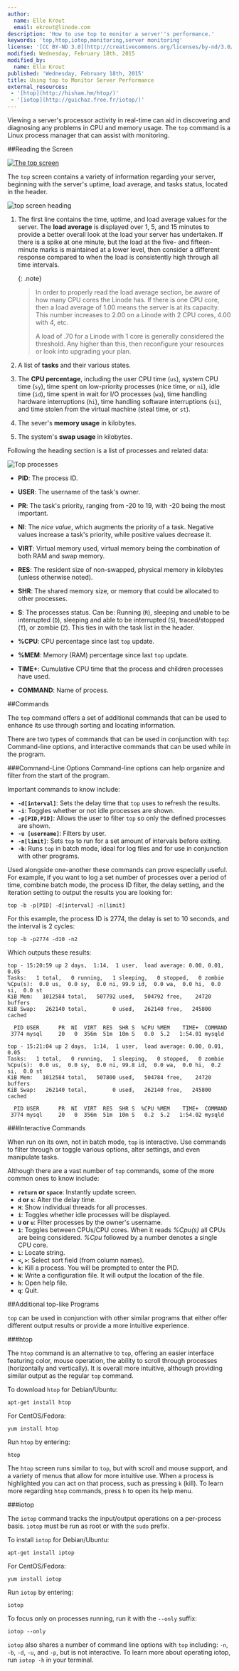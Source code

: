 ```yaml
---
author:
  name: Elle Krout
  email: ekrout@linode.com
description: 'How to use top to monitor a server''s performance.'
keywords: 'top,htop,iotop,monitoring,server monitoring'
license: '[CC BY-ND 3.0](http://creativecommons.org/licenses/by-nd/3.0/us/)'
modified: Wednesday, February 18th, 2015
modified_by:
  name: Elle Krout
published: 'Wednesday, February 18th, 2015'
title: Using top to Monitor Server Performance
external_resources:
 - '[htop](http://hisham.hm/htop/)'
 - '[iotop](http://guichaz.free.fr/iotop/)'
---
```


Viewing a server's processor activity in real-time can aid in discovering and diagnosing any problems in CPU and memory usage. The `top` command is a Linux process manager that can assist with monitoring.

##Reading the Screen

[![The top screen](/docs/assets/top-full-small.png)](/docs/assets/top-full.png)

The `top` screen contains a variety of information regarding your server, beginning with the server's uptime, load average, and tasks status, located in the header.

![top screen heading](/docs/assets/top-top.png)

1.  The first line contains the time, uptime, and load average values for the server. The **load average** is displayed over 1, 5, and 15 minutes to provide a better overall look at the load your server has undertaken. If there is a spike at one minute, but the load at the five- and fifteen-minute marks is maintained at a lower level, then consider a different response compared to when the load is consistently high through all time intervals.

	{: .note}
	>
	>In order to properly read the load average section, be aware of how many CPU cores the Linode has. If there is one CPU core, then a load average of 1.00 means the server is at its capacity. This number increases to 2.00 on a Linode with 2 CPU cores, 4.00 with 4, etc.
	>
	>A load of .70 for a Linode with 1 core is generally considered the threshold. Any higher than this, then reconfigure your resources or look into upgrading your plan.

2.  A list of **tasks** and their various states.

3.  The **CPU percentage**, including the user CPU time (`us`), system CPU time (`sy`), time spent on low-priority processes (nice time, or `ni`), idle time (`id`), time spent in wait for I/O processes (`wa`), time handling hardware interruptions (`hi`), time handling software interruptions (`si`), and time stolen from the virtual machine (steal time, or `st`).

4. The sever's **memory usage** in kilobytes.

5. The system's **swap usage** in kilobytes.

Following the heading section is a list of processes and related data:

![Top processes](/docs/assets/top-processes.png)

-  **PID**: The process ID.

-  **USER**: The username of the task's owner.

-  **PR**: The task's priority, ranging from -20 to 19, with -20 being the most important.

-  **NI**: The *nice value*, which augments the priority of a task. Negative values increase a task's priority, while positive values decrease it.

-  **VIRT**: Virtual memory used, virtual memory being the combination of both RAM and swap memory.

-  **RES**: The resident size of non-swapped, physical memory in kilobytes (unless otherwise noted).

-  **SHR**: The shared memory size, or memory that could be allocated to other processes.

-  **S**: The processes status. Can be: Running (`R`), sleeping and unable to be interrupted (`D`), sleeping and able to be interrupted (`S`), traced/stopped (`T`), or zombie (`Z`). This ties in with the task list in the header.

-  **%CPU**: CPU percentage since last `top` update.

-  **%MEM**: Memory (RAM) percentage since last `top` update.

-  **TIME+**: Cumulative CPU time that the process and children processes have used.

-  **COMMAND**: Name of process.

##Commands

The `top` command offers a set of additional commands that can be used to enhance its use through sorting and locating information.

There are two types of commands that can be used in conjunction with `top`: Command-line options, and interactive commands that can be used while in the program.

###Command-Line Options
Command-line options can help organize and filter from the start of the program.

Important commands to know include:

-  **`-d[interval]`**: Sets the delay time that `top` uses to refresh the results.
-  **`-i`**: Toggles whether or not idle processes are shown.
-  **`-p[PID,PID]`**: Allows the user to filter `top` so only the defined processes are shown.
-  **`-u [username]`**: Filters by user.
-  **`-n[limit]`**: Sets `top` to run for a set amount of intervals before exiting.
-  **`-b`**: Runs `top` in batch mode, ideal for log files and for use in conjunction with other programs.

Used alongside one-another these commands can prove especially useful. For example, if you want to log a set number of processes over a period of time, combine batch mode, the process ID filter, the delay setting, and the iteration setting to output the results you are looking for:

	top -b -p[PID] -d[interval] -n[limit]

For this example, the process ID is 2774, the delay is set to 10 seconds, and the interval is 2 cycles:

	top -b -p2774 -d10 -n2

Which outputs these results:

	top - 15:20:59 up 2 days,  1:14,  1 user,  load average: 0.00, 0.01, 0.05
	Tasks:   1 total,   0 running,   1 sleeping,   0 stopped,   0 zombie
	%Cpu(s):  0.0 us,  0.0 sy,  0.0 ni, 99.9 id,  0.0 wa,  0.0 hi,  0.0 si,  0.0 st
	KiB Mem:   1012584 total,   507792 used,   504792 free,    24720 buffers
	KiB Swap:   262140 total,        0 used,   262140 free,   245800 cached

	  PID USER      PR  NI  VIRT  RES  SHR S  %CPU %MEM    TIME+  COMMAND
	 3774 mysql     20   0  356m  51m  10m S   0.0  5.2   1:54.01 mysqld

	top - 15:21:04 up 2 days,  1:14,  1 user,  load average: 0.00, 0.01, 0.05
	Tasks:   1 total,   0 running,   1 sleeping,   0 stopped,   0 zombie
	%Cpu(s):  0.0 us,  0.0 sy,  0.0 ni, 99.8 id,  0.0 wa,  0.0 hi,  0.2 si,  0.0 st
	KiB Mem:   1012584 total,   507800 used,   504784 free,    24720 buffers
	KiB Swap:   262140 total,        0 used,   262140 free,   245800 cached

	  PID USER      PR  NI  VIRT  RES  SHR S  %CPU %MEM    TIME+  COMMAND
	 3774 mysql     20   0  356m  51m  10m S   0.2  5.2   1:54.02 mysqld

###Interactive Commands

When run on its own, not in batch mode, `top` is interactive. Use commands to filter through or toggle various options, alter settings, and even manipulate tasks.

Although there are a vast number of `top` commands, some of the more common ones to know include:

-  **`return` or `space`**: Instantly update screen.
-  **`d` or `s`**: Alter the delay time.
-  **`H`**: Show individual threads for all processes.
-  **`i`**: Toggles whether idle processes will be displayed.
-  **`U` or `u`**: Filter processes by the owner's username.
-  **`1`**: Toggles between CPUs/CPU cores. When it reads *%Cpu(s)* all CPUs are being considered. *%Cpu* followed by a number denotes a single CPU core.
-  **`L`**: Locate string.
-  **`<`, `>`**: Select sort field (from column names).
-  **`k`**: Kill a process. You will be prompted to enter the PID.
-  **`W`**: Write a configuration file. It will output the location of the file.
-  **`h`**: Open help file.
-  **`q`**: Quit.

##Additional top-like Programs

`top` can be used in conjunction with other similar programs that either offer different output results or provide a more intuitive experience.

###htop

The `htop` command is an alternative to `top`, offering an easier interface featuring color, mouse operation, the ability to scroll through processes (horizontally and vertically). It is overall more intuitive, although providing similar output as the regular `top` command.

To download `htop` for Debian/Ubuntu:

	apt-get install htop

For CentOS/Fedora:

	yum install htop

Run `htop` by entering:

	htop

The `htop` screen runs similar to `top`, but with scroll and mouse support, and a variety of menus that allow for more intuitive use. When a process is highlighted you can act on that process, such as pressing `k` (kill). To learn more regarding `htop` commands, press `h` to open its help menu.

###iotop

The `iotop` command tracks the input/output operations on a per-process basis. `iotop` must be run as root or with the `sudo` prefix.

To install `iotop` for Debian/Ubuntu:

	apt-get install iptop

For CentOS/Fedora:

	yum install iotop

Run `iotop` by entering:

	iotop

To focus only on processes running, run it with the `--only` suffix:

	iotop --only

`iotop` also shares a number of command line options with `top` including: `-n`, `-b`, `-d`, `-u`, and `-p`, but is not interactive. To learn more about operating iotop, run `iotop -h` in your terminal.
